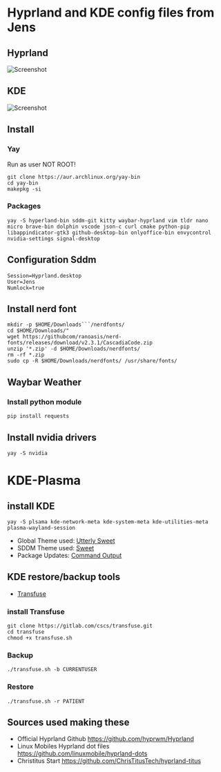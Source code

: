 # Hyprland and KDE config files from Jens
## Hyprland
![Screenshot](https://raw.githubusercontent.com/JensDeLeersnyderPXL/arch-dotfiles/main/screenshots/hyprland_screenshot.png)

## KDE 
![Screenshot](https://raw.githubusercontent.com/JensDeLeersnyderPXL/arch-dotfiles/main/screenshots/KDE_screenshot.png)

## Install
### Yay

Run as user NOT ROOT!
```
git clone https://aur.archlinux.org/yay-bin
cd yay-bin
makepkg -si
```

### Packages
```
yay -S hyperland-bin sddm-git kitty waybar-hyprland vim tldr nano micro brave-bin dolphin vscode json-c curl cmake python-pip libappindicator-gtk3 github-desktop-bin onlyoffice-bin envycontrol nvidia-settings signal-desktop
```

## Configuration Sddm
```
Session=Hyprland.desktop
User=Jens
Numlock=true
```

## Install nerd font
```
mkdir -p $HOME/Downloads```/nerdfonts/
cd $HOME/Downloads/"
wget https://githubcom/ranoasis/nerd-fonts/releases/download/v2.3.1/CascadiaCode.zip
unzip '*.zip' -d $HOME/Downloads/nerdfonts/
rm -rf *.zip
sudo cp -R $HOME/Downloads/nerdfonts/ /usr/share/fonts/
```
## Waybar Weather
### Install python module
```
pip install requests
```
## Install nvidia drivers
```
yay -S nvidia
```
# KDE-Plasma
## install KDE
```
yay -S plsama kde-network-meta kde-system-meta kde-utilities-meta plasma-wayland-session
```
- Global Theme used: [Utterly Sweet](https://store.kde.org/p/1906500)
- SDDM   Theme used: [Sweet](https://github.com/EliverLara/Sweet/tree/nova/kde/sddm)
- Package   Updates: [Command Output](https://store.kde.org/p/1166510/)

## KDE restore/backup tools
- [Transfuse](https://gitlab.com/cscs/transfuse)
### install Transfuse
```
git clone https://gitlab.com/cscs/transfuse.git
cd transfuse
chmod +x transfuse.sh
```
### Backup
```
./transfuse.sh -b CURRENTUSER
```
### Restore
```
./transfuse.sh -r PATIENT
```
## Sources used making these

- Official Hyprland Github <https://github.com/hyprwm/Hyprland>
- Linux Mobiles Hyprland dot files <https://github.com/linuxmobile/hyprland-dots>
- Christitus Start <https://github.com/ChrisTitusTech/hyprland-titus>
